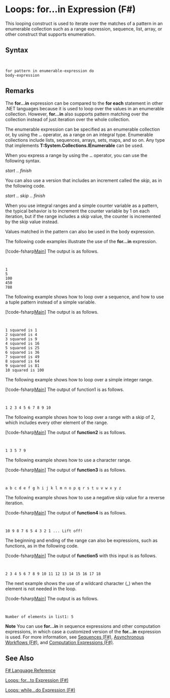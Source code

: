 # Loops: for...in Expression (F#)

This looping construct is used to iterate over the matches of a pattern in an enumerable collection such as a range expression, sequence, list, array, or other construct that supports enumeration.


## Syntax


```


for pattern in enumerable-expression do
body-expression

```



## Remarks
The **for…in** expression can be compared to the **for each** statement in other .NET languages because it is used to loop over the values in an enumerable collection. However, **for…in** also supports pattern matching over the collection instead of just iteration over the whole collection.

The enumerable expression can be specified as an enumerable collection or, by using the **..** operator, as a range on an integral type. Enumerable collections include lists, sequences, arrays, sets, maps, and so on. Any type that implements **T:System.Collections.IEnumerable** can be used.

When you express a range by using the **..** operator, you can use the following syntax.

*start* .. *finish*

You can also use a version that includes an increment called the *skip*, as in the following code.

*start* .. *skip* .. *finish*

When you use integral ranges and a simple counter variable as a pattern, the typical behavior is to increment the counter variable by 1 on each iteration, but if the range includes a skip value, the counter is incremented by the skip value instead.

Values matched in the pattern can also be used in the body expression.

The following code examples illustrate the use of the **for...in** expression.

[!code-fsharp[Main](snippets/fslangref2/snippet5201.fs)]
    The output is as follows.



```


1
5
100
450
788

```


The following example shows how to loop over a sequence, and how to use a tuple pattern instead of a simple variable.

[!code-fsharp[Main](snippets/fslangref2/snippet5202.fs)]
    The output is as follows.



```


1 squared is 1
2 squared is 4
3 squared is 9
4 squared is 16
5 squared is 25
6 squared is 36
7 squared is 49
8 squared is 64
9 squared is 81
10 squared is 100

```


The following example shows how to loop over a simple integer range.

[!code-fsharp[Main](snippets/fslangref2/snippet5203.fs)]
    The output of function1 is as follows.



```


1 2 3 4 5 6 7 8 9 10

```


The following example shows how to loop over a range with a skip of 2, which includes every other element of the range.

[!code-fsharp[Main](snippets/fslangref2/snippet5204.fs)]
    The output of **function2** is as follows.



```


1 3 5 7 9

```


The following example shows how to use a character range.

[!code-fsharp[Main](snippets/fslangref2/snippet5205.fs)]
    The output of **function3** is as follows.



```


a b c d e f g h i j k l m n o p q r s t u v w x y z

```


The following example shows how to use a negative skip value for a reverse iteration.

[!code-fsharp[Main](snippets/fslangref2/snippet5208.fs)]
    The output of **function4** is as follows.



```


10 9 8 7 6 5 4 3 2 1 ... Lift off!

```


The beginning and ending of the range can also be expressions, such as functions, as in the following code.

[!code-fsharp[Main](snippets/fslangref2/snippet5206.fs)]
    The output of **function5** with this input is as follows.



```


2 3 4 5 6 7 8 9 10 11 12 13 14 15 16 17 18

```


The next example shows the use of a wildcard character (_) when the element is not needed in the loop.

[!code-fsharp[Main](snippets/fslangref2/snippet5207.fs)]
    The output is as follows.



```


Number of elements in list1: 5

```


**Note** You can use **for...in** in sequence expressions and other computation expressions, in which case a customized version of the **for...in** expression is used. For more information, see [Sequences &#40;F&#35;&#41;](Sequences-%5BFSharp%5D.md), [Asynchronous Workflows &#40;F&#35;&#41;](Asynchronous-Workflows-%5BFSharp%5D.md), and [Computation Expressions &#40;F&#35;&#41;](Computation-Expressions-%5BFSharp%5D.md).


## See Also
[F&#35; Language Reference](FSharp-Language-Reference.md)

[Loops: for...to Expression &#40;F&#35;&#41;](Loops-for...to-Expression-%5BFSharp%5D.md)

[Loops: while...do Expression &#40;F&#35;&#41;](Loops-while...do-Expression-%5BFSharp%5D.md)

